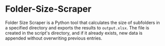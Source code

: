 # Folder-Size-Scraper
Folder Size Scraper is a Python tool that calculates the size of subfolders in a specified directory and exports the results to `output.xlsx`. The file is created in the script's directory, and if it already exists, new data is appended without overwriting previous entries.
